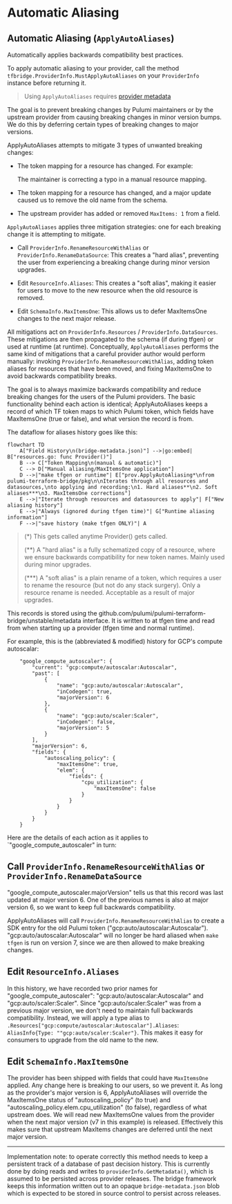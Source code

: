 # Automatic Aliasing

## Automatic Aliasing (`ApplyAutoAliases`)

Automatically applies backwards compatibility best practices.

To apply automatic aliasing to your provider, call the method
`tfbridge.ProviderInfo.MustApplyAutoAliases` on your `ProviderInfo` instance before
returning it.

> Using `ApplyAutoAliases` requires [provider metadata](./metadata.md)

The goal is to prevent breaking changes by Pulumi maintainers or by the upstream
provider from causing breaking changes in minor version bumps. We do this by deferring
certain types of breaking changes to major versions.

ApplyAutoAliases attempts to mitigate 3 types of unwanted breaking changes:

- The token mapping for a resource has changed. For example:

	The maintainer is correcting a typo in a manual resource mapping.

- The token mapping for a resource has changed, and a major update caused us to remove
the old name from the schema.

- The upstream provider has added or removed `MaxItems: 1` from a field.

`ApplyAutoAliases` applies three mitigation strategies: one for each breaking change it
is attempting to mitigate.

- Call `ProviderInfo.RenameResourceWithAlias` or `ProviderInfo.RenameDataSource`: This
creates a "hard alias", preventing the user from experiencing a breaking change during
minor version upgrades.

- Edit `ResourceInfo.Aliases`: This creates a "soft alias", making it easier for users
to move to the new resource when the old resource is removed.

- Edit `SchemaInfo.MaxItemsOne`: This allows us to defer MaxItemsOne changes to the
next major release.

All mitigations act on `ProviderInfo.Resources` / `ProviderInfo.DataSources`. These
mitigations are then propagated to the schema (if during tfgen) or used at runtime (at
runtime). Conceptually, `ApplyAutoAliases` performs the same kind of mitigations that a
careful provider author would perform manually: invoking
`ProviderInfo.RenameResourceWithAlias`, adding token aliases for resources that have
been moved, and fixing MaxItemsOne to avoid backwards compatibility breaks.

The goal is to always maximize backwards compatibility and reduce breaking changes for
the users of the Pulumi providers. The basic functionality behind each action is
identical; ApplyAutoAliases keeps a record of which TF token maps to which Pulumi
token, which fields have MaxItemsOne (true or false), and what version the record is
from.

The dataflow for aliases history goes like this:

```{mermaid}
flowchart TD
    A["Field History\n(bridge-metadata.json)"] -->|go:embed| B["resources.go: func Provider()"]
    B --> C["Token Mapping\n(manual & automatic)"]
    C --> D["Manual aliasing/MaxItemsOne application"]
    D -->|"make tfgen or runtime"| E["prov.ApplyAutoAliasing*\nfrom pulumi-terraform-bridge/pkg\n\nIterates through all resources and datasources,\nto applying and recording:\n1. Hard aliases**\n2. Soft aliases***\n3. MaxItemsOne corrections"]
    E -->|"Iterate through resources and datasources to apply"| F["New aliasing history"] 
    E -->|"Always (ignored during tfgen time)"| G["Runtime aliasing information"]
    F -->|"save history (make tfgen ONLY)"| A
```

> (\*)   This gets called anytime Provider() gets called.
>
> (\*\*) A "hard alias" is a fully schematized copy of a resource, where we
> ensure backwards compatibility for new token names. Mainly used during minor upgrades.
>
> (\*\*\*) A "soft alias" is a plain rename of a token, which requires a user to rename
> the resource (but not do any stack surgery). Only a resource rename is needed. Acceptable
> as a result of major upgrades.

This records is stored using the
github.com/pulumi/pulumi-terraform-bridge/unstable/metadata interface. It is written to
at tfgen time and read from when starting up a provider (tfgen time and normal runtime).

For example, this is the (abbreviated & modified) history for GCP's compute autoscalar:

```
	"google_compute_autoscaler": {
	    "current": "gcp:compute/autoscalar:Autoscalar",
	    "past": [
	        {
	            "name": "gcp:auto/autoscalar:Autoscalar",
	            "inCodegen": true,
	            "majorVersion": 6
	        },
	        {
	            "name": "gcp:auto/scaler:Scaler",
	            "inCodegen": false,
	            "majorVersion": 5
	        }
	    ],
	    "majorVersion": 6,
	    "fields": {
	        "autoscaling_policy": {
	            "maxItemsOne": true,
	            "elem": {
	                "fields": {
	                    "cpu_utilization": {
	                        "maxItemsOne": false
	                    }
	                }
	            }
	        }
	    }
	}
```

Here are the details of each action as it applies to `"google_compute_autoscaler" in turn:

## Call `ProviderInfo.RenameResourceWithAlias` or `ProviderInfo.RenameDataSource`

"google_compute_autoscaler.majorVersion" tells us that this record was last updated at
major version 6. One of the previous names is also at major version 6, so we want to
keep full backwards compatibility.

ApplyAutoAliases will call `ProviderInfo.RenameResourceWithAlias` to create a SDK entry
for the old Pulumi token
("gcp:auto/autoscalar:Autoscalar"). "gcp:auto/autoscalar:Autoscalar" will no longer be
hard aliased when `make tfgen` is run on version 7, since we are then allowed to make
breaking changes.

## Edit `ResourceInfo.Aliases`

In this history, we have recorded two prior names for "google_compute_autoscaler":
"gcp:auto/autoscalar:Autoscalar" and "gcp:auto/scaler:Scaler". Since
"gcp:auto/scaler:Scaler" was from a previous major version, we don't need to maintain
full backwards compatibility. Instead, we will apply a type alias to
`.Resources["gcp:compute/autoscalar:Autoscalar"].Aliases`: `AliasInfo{Type:
""gcp:auto/scaler:Scaler"}`. This makes it easy for consumers to upgrade from the old
name to the new.

## Edit `SchemaInfo.MaxItemsOne`

The provider has been shipped with fields that could have `MaxItemsOne` applied. Any
change here is breaking to our users, so we prevent it. As long as the provider's major
version is 6, ApplyAutoAliases will override the MaxItemsOne status of
"autoscaling_policy" (to true) and "autoscaling_policy.elem.cpu_utilization" (to
false), regardless of what upstream does. We will read new MaxItemsOne values from the
provider when the next major version (v7 in this example) is released. Effectively this
makes sure that upstream MaxItems changes are deferred until the next major version.

---

Implementation note: to operate correctly this method needs to keep a persistent track
of a database of past decision history. This is currently done by doing reads and
writes to `providerInfo.GetMetadata()`, which is assumed to be persisted across
provider releases. The bridge framework keeps this information written out to an opaque
`bridge-metadata.json` blob which is expected to be stored in source control to persist
across releases.
